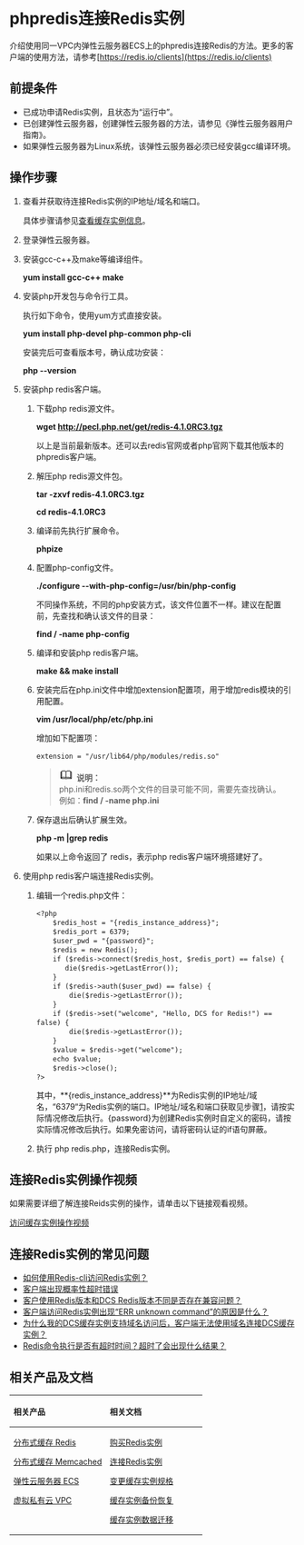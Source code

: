 # phpredis连接Redis实例<a name="dcs-zh-ug-180814002"></a>

介绍使用同一VPC内弹性云服务器ECS上的phpredis连接Redis的方法。更多的客户端的使用方法，请参考[https://redis.io/clients](https://redis.io/clients)

## 前提条件<a name="section1502270695932"></a>

-   已成功申请Redis实例，且状态为“运行中”。
-   已创建弹性云服务器，创建弹性云服务器的方法，请参见《弹性云服务器用户指南》。
-   如果弹性云服务器为Linux系统，该弹性云服务器必须已经安装gcc编译环境。

## 操作步骤<a name="section418118191507"></a>

1.  <a name="li8233164074413"></a>查看并获取待连接Redis实例的IP地址/域名和端口。

    具体步骤请参见[查看缓存实例信息](查看缓存实例信息.md)。

2.  登录弹性云服务器。
3.  安装gcc-c++及make等编译组件。

    **yum install gcc-c++ make**

4.  安装php开发包与命令行工具。

    执行如下命令，使用yum方式直接安装。

    **yum install php-devel php-common php-cli**

    安装完后可查看版本号，确认成功安装：

    **php --version**

5.  安装php redis客户端。
    1.  下载php redis源文件。

        **wget http://pecl.php.net/get/redis-4.1.0RC3.tgz**

        以上是当前最新版本。还可以去redis官网或者php官网下载其他版本的phpredis客户端。

    2.  解压php redis源文件包。

        **tar -zxvf redis-4.1.0RC3.tgz**

        **cd redis-4.1.0RC3**

    3.  编译前先执行扩展命令。

        **phpize**

    4.  配置php-config文件。

        **./configure --with-php-config=/usr/bin/php-config**

        不同操作系统，不同的php安装方式，该文件位置不一样。建议在配置前，先查找和确认该文件的目录：

        **find / -name php-config**

    5.  编译和安装php redis客户端。

        **make && make install**

    6.  安装完后在php.ini文件中增加extension配置项，用于增加redis模块的引用配置。

        **vim /usr/local/php/etc/php.ini**

        增加如下配置项：

        ```
        extension = "/usr/lib64/php/modules/redis.so"
        ```

        >![](public_sys-resources/icon-note.gif) **说明：**   
        >php.ini和redis.so两个文件的目录可能不同，需要先查找确认。  
        >例如：**find / -name php.ini**  

    7.  保存退出后确认扩展生效。

        **php -m |grep redis**

        如果以上命令返回了 redis，表示php redis客户端环境搭建好了。


6.  使用php redis客户端连接Redis实例。
    1.  编辑一个redis.php文件：

        ```
        <?php
            $redis_host = "{redis_instance_address}";
            $redis_port = 6379;
            $user_pwd = "{password}";
            $redis = new Redis();
            if ($redis->connect($redis_host, $redis_port) == false) {
               die($redis->getLastError());
            }
            if ($redis->auth($user_pwd) == false) {
                die($redis->getLastError());
            }
            if ($redis->set("welcome", "Hello, DCS for Redis!") == false) {
                die($redis->getLastError());
            }
            $value = $redis->get("welcome");
            echo $value;
            $redis->close();
        ?>
        ```

        其中，**\{redis\_instance\_address\}**为Redis实例的IP地址/域名，“6379“为Redis实例的端口。IP地址/域名和端口获取见步骤[1](#li8233164074413)，请按实际情况修改后执行。\{password\}为创建Redis实例时自定义的密码，请按实际情况修改后执行。如果免密访问，请将密码认证的if语句屏蔽。

    2.  执行 php redis.php，连接Redis实例。


## 连接Redis实例操作视频<a name="section1424883115181"></a>

如果需要详细了解连接Reids实例的操作，请单击以下链接观看视频。

[访问缓存实例操作视频](https://support.huaweicloud.com/dcs_video/index.html)

## 连接Redis实例的常见问题<a name="section109861867014"></a>

-   [如何使用Redis-cli访问Redis实例？](https://support.huaweicloud.com/dcs_faq/dcs-zh-ug-190131020.html)
-   [客户端出现概率性超时错误](https://support.huaweicloud.com/dcs_faq/zh-cn_topic_0052790071.html)
-   [客户使用Redis版本和DCS Redis版本不同是否存在兼容问题？](https://support.huaweicloud.com/dcs_faq/dcs-zh-ug-190131010.html)
-   [客户端访问Redis实例出现“ERR unknown command”的原因是什么？](https://support.huaweicloud.com/dcs_faq/dcs-zh-ug-190131011.html)
-   [为什么我的DCS缓存实例支持域名访问后，客户端无法使用域名连接DCS缓存实例？](https://support.huaweicloud.com/dcs_faq/dcs-zh-ug-180312004.html)
-   [Redis命令执行是否有超时时间？超时了会出现什么结果？](https://support.huaweicloud.com/dcs_faq/dcs-zh-ug-180718002.html)

## 相关产品及文档<a name="section152613113129"></a>

<a name="td475c361406b4841ba0faa98fc782ed5"></a>
<table><thead align="left"><tr id="rb27d733848ce4e7a9386965803595f1b"><th class="cellrowborder" valign="top" width="50%" id="mcps1.1.3.1.1"><p id="a5cc8ae3032d8416f9696b6f2a50d82d4"><a name="a5cc8ae3032d8416f9696b6f2a50d82d4"></a><a name="a5cc8ae3032d8416f9696b6f2a50d82d4"></a>相关产品</p>
</th>
<th class="cellrowborder" valign="top" width="50%" id="mcps1.1.3.1.2"><p id="ad3b8309045294369bdb9a006daef8f00"><a name="ad3b8309045294369bdb9a006daef8f00"></a><a name="ad3b8309045294369bdb9a006daef8f00"></a>相关文档</p>
</th>
</tr>
</thead>
<tbody><tr id="re4588baf45714b4f80c021cca1290879"><td class="cellrowborder" valign="top" width="50%" headers="mcps1.1.3.1.1 "><p id="a8c37acc50b884e0b9a71051bcb9179b4"><a name="a8c37acc50b884e0b9a71051bcb9179b4"></a><a name="a8c37acc50b884e0b9a71051bcb9179b4"></a><a href="https://www.huaweicloud.com/product/dcs.html?infodocbz" target="_blank" rel="noopener noreferrer">分布式缓存 Redis</a></p>
<p id="a11d9314698354304b9a9e9cb1270b5c9"><a name="a11d9314698354304b9a9e9cb1270b5c9"></a><a name="a11d9314698354304b9a9e9cb1270b5c9"></a><a href="https://www.huaweicloud.com/product/dcsmem.html?infodocbz" target="_blank" rel="noopener noreferrer">分布式缓存 Memcached</a></p>
<p id="abeaed75bd99c4aeeb5ef850c82a274f2"><a name="abeaed75bd99c4aeeb5ef850c82a274f2"></a><a name="abeaed75bd99c4aeeb5ef850c82a274f2"></a><a href="https://www.huaweicloud.com/product/ecs.html?infodocbz" target="_blank" rel="noopener noreferrer">弹性云服务器 ECS</a></p>
<p id="zh-cn_topic_0046844820_p841193941416"><a name="zh-cn_topic_0046844820_p841193941416"></a><a name="zh-cn_topic_0046844820_p841193941416"></a><a href="http://www.huaweicloud.com/product/vpc.html?infodocbz" target="_blank" rel="noopener noreferrer">虚拟私有云 VPC</a></p>
</td>
<td class="cellrowborder" valign="top" width="50%" headers="mcps1.1.3.1.2 "><p id="a0c4ea7b976b745079231aeb676430680"><a name="a0c4ea7b976b745079231aeb676430680"></a><a name="a0c4ea7b976b745079231aeb676430680"></a><a href="https://support.huaweicloud.com/usermanual-dcs/dcs-zh-ug-180315001.html?infodocbz" target="_blank" rel="noopener noreferrer">购买Redis实例</a></p>
<p id="zh-cn_topic_0046844820_p682916370595"><a name="zh-cn_topic_0046844820_p682916370595"></a><a name="zh-cn_topic_0046844820_p682916370595"></a><a href="https://support.huaweicloud.com/usermanual-dcs/zh-cn_topic_0082114847.html?infodocbz" target="_blank" rel="noopener noreferrer">连接Redis实例</a></p>
<p id="a3d146c9e41904a09b098cc34a53b5652"><a name="a3d146c9e41904a09b098cc34a53b5652"></a><a name="a3d146c9e41904a09b098cc34a53b5652"></a><a href="https://support.huaweicloud.com/usermanual-dcs/zh-cn_topic_0061845451.html?infodocbz" target="_blank" rel="noopener noreferrer">变更缓存实例规格</a></p>
<p id="zh-cn_topic_0046844820_p12250886517"><a name="zh-cn_topic_0046844820_p12250886517"></a><a name="zh-cn_topic_0046844820_p12250886517"></a><a href="https://support.huaweicloud.com/usermanual-dcs/zh-cn_topic_0079545637.html?infodocbz" target="_blank" rel="noopener noreferrer">缓存实例备份恢复</a></p>
<p id="zh-cn_topic_0046844820_p143616360517"><a name="zh-cn_topic_0046844820_p143616360517"></a><a name="zh-cn_topic_0046844820_p143616360517"></a><a href="https://support.huaweicloud.com/migration-dcs/zh-cn_topic_0078784423.html?infodocbz" target="_blank" rel="noopener noreferrer">缓存实例数据迁移</a></p>
</td>
</tr>
</tbody>
</table>

